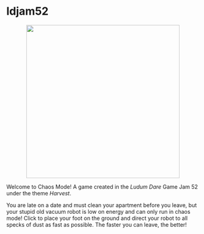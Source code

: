 # ldjam52

<div align="center">
<img src="https://github.com/vacuum-packed/ldjam52/blob/main/ChaosMode.png" width="400">
</div>

Welcome to Chaos Mode!
A game created in the *Ludum Dare* Game Jam 52 under the theme *Harvest*.

You are late on a date and must clean your apartment before you leave, but
your stupid old vacuum robot is low on energy and can only run in chaos mode!
Click to place your foot on the ground and direct your robot to all specks of
dust as fast as possible. The faster you can leave, the better!
